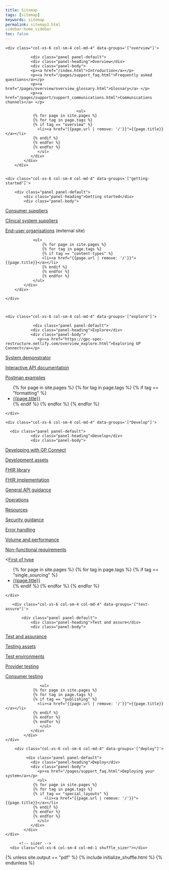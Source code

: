 ```yaml
---
title: Sitemap
tags: [sitemap]
keywords: sitemap
permalink: sitemap3.html
sidebar:home_sidebar
toc: false
---
```



<div id="grid" class="row">


    <div class="col-xs-6 col-sm-4 col-md-4" data-groups='["overview"]'>

               <div class="panel panel-default">
               <div class="panel-heading">Overview</div>
               <div class="panel-body">
               <p><a href="/index.html">Introduction</a></p>
               <p><a href="/pages/support_faq.html">Frequently asked questions</a></p>
               <p><a href="/pages/overview/overview_glossary.html">Glossary</a> </p>
               <p><a href="/pages/support/support_communications.html">Communications channels</a> </p>
               
                                   <ul>
                {% for page in site.pages %}
                {% for tag in page.tags %}
                {% if tag == "overview" %}
                  <li><a href="{{page.url | remove: '/'}}">{{page.title}}</a></li>
                {% endif %}
                {% endfor %}
                {% endfor %} 
                  </ul>
               </div>
            </div>
        </div>
   

    <div class="col-xs-6 col-sm-4 col-md-4" data-groups='["getting-started"]'>

        <div class="panel panel-default">
            <div class="panel-heading">Getting started</div>
            <div class="panel-body">
                
<p><a href="/pages/support_faq.html">Consumer suppliers</a></p>

<p><a href="/pages/support_faq.html">Clinical system suppliers</a></p>

<p><a href="https://digital.nhs.uk/services/gp-connect">End-user organisations</a> (external site)</p>

                <ul>
                    {% for page in site.pages %}
                    {% for tag in page.tags %}
                    {% if tag == "content-types" %}
                    <li><a href="{{page.url | remove: '/'}}">{{page.title}}</a></li>
                    {% endif %}
                    {% endfor %}
                    {% endfor %}
                </ul>
            </div>
        </div>
        
    </div>



    <div class="col-xs-6 col-sm-4 col-md-4" data-groups='["explore"]'>

                <div class="panel panel-default">
               <div class="panel-heading">Explore</div>
               <div class="panel-body">
                  <p><a href="https://gpc-spec-restructure.netlify.com/overview_explore.html">Exploring GP Connect</a></p>

<p><a href="/pages/support_faq.html">System demonstrator</a></p>

<p><a href="/pages/support_faq.html">Interactive API documentation</a></p>

<p><a href="/pages/support_faq.html">Postman examples</a></p>
                  <ul>
                {% for page in site.pages %}
                {% for tag in page.tags %}
                {% if tag == "formatting" %}
                  <li><a href="{{page.url | remove: '/'}}">{{page.title}}</a></li>
                {% endif %}
                {% endfor %}
                {% endfor %}
                  </ul>
               </div>
            </div>

    </div>

    <div class="col-xs-6 col-sm-4 col-md-4" data-groups='["Develop"]'>
         
      <div class="panel panel-default">
               <div class="panel-heading">Develop</div>
               <div class="panel-body">
               
<p><a href="/pages/support_faq.html">Developing with GP Connect</a></p>

<p><a href="/pages/support_faq.html">Development assets</a></p>

<p><a href="/pages/support_faq.html">FHIR library</a></p>

<p><a href="/pages/support_faq.html">FHIR implementation</a></p>

<p><a href="/pages/support_faq.html">General API guidance</a></p>

<p><a href="/pages/support_faq.html">Operations</a></p>

<p><a href="/pages/support_faq.html">Resources</a></p>

<p><a href="/pages/support_faq.html">Security guidance</a></p>

<p><a href="/pages/support_faq.html">Error handling</a></p>

<p><a href="/pages/support_faq.html">Volume and performance</a></p>

<p><a href="/pages/support_faq.html">Non-functional requirements</a></p>

<p><<a href="/pages/support_faq.html">First of type</a></p>
               <ul>
                {% for page in site.pages %}
                {% for tag in page.tags %}
                {% if tag == "single_sourcing" %}
                  <li><a href="{{page.url | remove: '/'}}">{{page.title}}</a></li>
                {% endif %}
                {% endfor %}
                {% endfor %} 
               </ul>
            </div>
         </div>

    </div>

       <div class="col-xs-6 col-sm-4 col-md-4" data-groups='["test-assure"]'>

           <div class="panel panel-default">
               <div class="panel-heading">Test and assure</div>
               <div class="panel-body">
               
<p><a href="/pages/support_faq.html">Test and assurance</a></p>
             
<p><a href="/pages/support_faq.html">Testing assets</a></p>

<p><a href="/pages/support_faq.html">Test environments</a></p>

<p><a href="/pages/support_faq.html">Provider testing</a></p>

<p><a href="/pages/support_faq.html">Consumer testing</a></p>

                   <ul>
                {% for page in site.pages %}
                {% for tag in page.tags %}
                {% if tag == "publishing" %}
                  <li><a href="{{page.url | remove: '/'}}">{{page.title}}</a></li>
                {% endif %}
                {% endfor %}
                {% endfor %}
                   </ul>
               </div>
            </div>
    </div>

        <div class="col-xs-6 col-sm-4 col-md-4" data-groups='["deploy"]'>

             <div class="panel panel-default">
               <div class="panel-heading">Deploy</div>
               <div class="panel-body">
                  <p><a href="/pages/support_faq.html">Deploying your system</a></p>
                  <ul>
                {% for page in site.pages %}
                {% for tag in page.tags %}
                {% if tag == "special_layouts" %}
                     <li><a href="{{page.url | remove: '/'}}">{{page.title}}</a></li>
                {% endif %}
                {% endfor %}
                {% endfor %} 
                  </ul>
               </div>
            </div>
    </div>
      
          <!-- sizer -->
      <div class="col-xs-6 col-sm-4 col-md-1 shuffle_sizer"></div>          


    

{% unless site.output == "pdf" %}
{% include initialize_shuffle.html %}
{% endunless %}



